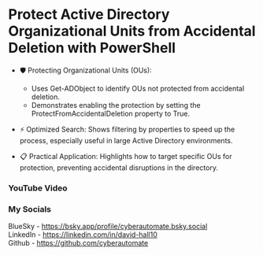 # Protect Active Directory Organizational Units from Accidental Deletion with PowerShell

- 🛡️ Protecting Organizational Units (OUs):
  - Uses Get-ADObject to identify OUs not protected from accidental deletion.
  - Demonstrates enabling the protection by setting the ProtectFromAccidentalDeletion property to True.

- ⚡ Optimized Search: Shows filtering by properties to speed up the process, especially useful in large Active Directory environments.

- 📋 Practical Application: Highlights how to target specific OUs for protection, preventing accidental disruptions in the directory.

### YouTube Video ###


### My Socials ###
BlueSky - https://bsky.app/profile/cyberautomate.bsky.social<br/>
LinkedIn - https://linkedin.com/in/david-hall10 <br/>
Github - https://github.com/cyberautomate